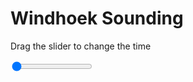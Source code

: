 <h1>Windhoek Sounding</h1>
<p>Drag the slider to change the time</p>

<div class="slidecontainer">
<input oninput='setImage(this)' class="slider" type="range" min="0" max="5" value="0" step="1" />
<img id='img'/>
</div>

<script>
var img = document.getElementById('img');
var img_array = ['/assets/images/skwt/skd_windhoek_wrfout_d01_2020-06-27_12:00:00.png',
'/assets/images/skwt/skd_windhoek_wrfout_d01_2020-06-27_18:00:00.png',
'/assets/images/skwt/skd_windhoek_wrfout_d01_2020-06-28_00:00:00.png',
'/assets/images/skwt/skd_windhoek_wrfout_d01_2020-06-28_06:00:00.png',
'/assets/images/skwt/skd_windhoek_wrfout_d01_2020-06-28_12:00:00.png',];
function setImage(obj)
{
        var value = obj.value;
        img.src = img_array[value];

}
</script>
